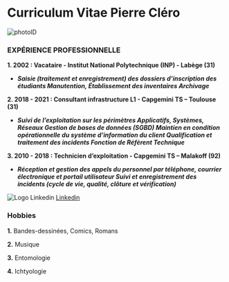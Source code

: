 # **Curriculum Vitae Pierre Cléro**

![photoID](https://media.licdn.com/dms/image/C5603AQHLkkoMoyMxVQ/profile-displayphoto-shrink_800_800/0/1544094925001?e=1706745600&v=beta&t=CvB0zte3TT61OpmsslgvYHW3Xl9YMbt3WU6bBgWJu4c)


### EXPÉRIENCE PROFESSIONNELLE

**1. 2002 : Vacataire - Institut National Polytechnique (INP) - Labège (31)**

- ***Saisie (traitement et enregistrement) des dossiers d’inscription des étudiants
Manutention, Établissement des inventaires
Archivage***

**2. 2018 - 2021 : Consultant infrastructure L1 - Capgemini TS – Toulouse (31)**

- ***Suivi de l’exploitation sur les périmètres Applicatifs, Systèmes, Réseaux
Gestion de bases de données (SGBD)
Maintien en condition opérationnelle du système d'information du client
Qualification et traitement des incidents
Fonction de Réfèrent Technique***


**3. 2010 - 2018 : Technicien d’exploitation - Capgemini TS – Malakoff (92)**

- ***Réception et gestion des appels du personnel par téléphone, courrier
électronique et portail utilisateur
Suivi et enregistrement des incidents (cycle de vie, qualité, clôture et vérification)***


![Logo Linkedin](https://static.licdn.com/sc/p/com.linkedin.email-assets-frontend%3Aemail-assets-frontend-static-content%2B__latest__/f/%2Femail-assets-frontend%2Fimages%2Femail%2Fphoenix%2Flogos%2Flogo_phoenix_header_blue_78x66_v1.png) [Linkedin](https://www.linkedin.com/in/pierre-cl%C3%A9ro-a65680145/)


### Hobbies

 **1.** Bandes-dessinées,
Comics, Romans

 **2.** Musique

 **3.** Entomologie

 **4.** Ichtyologie
